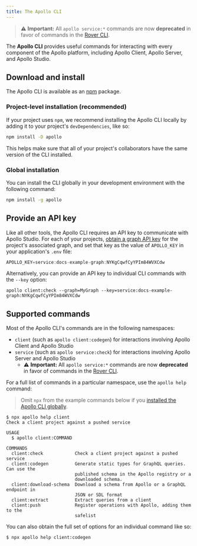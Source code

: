 ```yaml
---
title: The Apollo CLI
---
```


> ⚠️ **Important:** All `apollo service:*` commands are now **deprecated** in favor of commands in the [Rover CLI](/rover/).

The **Apollo CLI** provides useful commands for interacting with every component of the Apollo platform, including Apollo Client, Apollo Server, and Apollo Studio.

## Download and install

The Apollo CLI is available as an [npm](https://www.npmjs.com/get-npm) package.

### Project-level installation (recommended)

If your project uses `npm`, we recommend installing the Apollo CLI locally by adding it to your project's `devDependencies`, like so:

```bash
npm install -D apollo
```

This helps make sure that all of your project's collaborators have the same version of the CLI installed.

### Global installation

You can install the CLI globally in your development environment with the following command:

```bash
npm install -g apollo
```

## Provide an API key

Like all other tools, the Apollo CLI requires an API key to communicate with Apollo Studio. For each of your projects, [obtain a graph API key](/graphos/api-keys/#graph-api-keys) for the project's associated graph, and set that key as the value of `APOLLO_KEY` in your application's `.env` file:

```js title=".env"
APOLLO_KEY=service:docs-example-graph:NYKgCqwfCyYPIm84WVXCdw
```

Alternatively, you can provide an API key to individual CLI commands with the `--key` option:

```
apollo client:check --graph=MyGraph --key=service:docs-example-graph:NYKgCqwfCyYPIm84WVXCdw
```

## Supported commands

Most of the Apollo CLI's commands are in the following namespaces:

- `client` (such as `apollo client:codegen`) for interactions involving Apollo Client and Apollo Studio
- `service` (such as `apollo service:check`) for interactions involving Apollo Server and Apollo Studio
  - ⚠️ **Important:** All `apollo service:*` commands are now **deprecated** in favor of commands in the [Rover CLI](/rover/).

For a full list of commands in a particular namespace, use the `apollo help` command:

> Omit `npx` from the example commands below if you [installed the Apollo CLI globally](#global-installation).

```
$ npx apollo help client
Check a client project against a pushed service

USAGE
  $ apollo client:COMMAND

COMMANDS
  client:check            Check a client project against a pushed service
  client:codegen          Generate static types for GraphQL queries. Can use the
                          published schema in the Apollo registry or a
                          downloaded schema.
  client:download-schema  Download a schema from Apollo or a GraphQL endpoint in
                          JSON or SDL format
  client:extract          Extract queries from a client
  client:push             Register operations with Apollo, adding them to the
                          safelist
```

You can also obtain the full set of options for an individual command like so:

```
$ npx apollo help client:codegen
```

